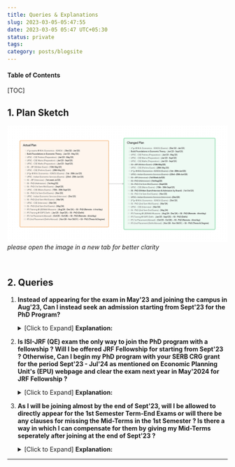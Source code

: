```yaml
---
title: Queries & Explanations
slug: 2023-03-05-05:47:55
date: 2023-03-05 05:47 UTC+05:30
status: private
tags:
category: posts/blogsite
---
```


<h4>Table of Contents</h4>
[TOC]

## 1. Plan Sketch
<p>
<img src="/images/Targets%20&%20Planning.png"></img>
<em>please open the image in a new tab for better clarity</em>
</p><br>

## 2. Queries

1. **Instead of appearing for the exam in May'23 and joining the campus in Aug'23, Can I instead seek an admission starting from Sept'23 for the PhD Program?** 
   <details>
   <summary>[Click to Expand] <strong>Explanation:</strong></summary>
   Since, it is being difficult to manage my memory for both UPSC-CSE (Prelims) & ISI-JRF exams, being held in the same month (May'23), taking note of the exception that exists on ISI's - Economics Planning Unit webpage attached below. <br>
   Can I seek an admission by taking the examination whichever the admission board requires me, to start from Sept'23 - written/interview/both etc. ? <br>
   
   <p><img src="/images/JRF%20Webpage.png"></img></p><br>
   By doing this, I can provide my maximum attention <strong>towards securing a top-rank in UPSC-CSE</strong> at first and finish off the written exams (UPSC - CSE (Mains)) by Sept'23. This would also provide me more than enough time (since I have started picking up Economics only from Oct'22) to concretely establish my foundations in <strong>Micro Theory - Choice, Equilibrium  & Welfare, Game Theory, Mechanism Design,  Auctions & Network Theory etc.,</strong> and fill my knowledge gaps in Econometrics & Macro Theory (emphasising on parts involving micro elements) a lot more beyond the demand levels of the ISI-JRF Exam. <br>
   Above all, I get to have enough time to do an in-depth analysis on some recent papers and understand the trends and directions of research more concretely. 
   By getting done away with UPSC-CSE exam (**securing a top-rank**), I can whole-heartedly dedicate myself to research without having to worry about career planning and family at home much. 
   </details>
2. **Is ISI-JRF (QE) exam the only way to join the PhD program with a fellowship ? Will I be offered JRF Fellowship for starting from Sept'23 ? Otherwise, Can I begin my PhD program with your SERB CRG grant for the period Sept'23 - Jul'24 as mentioned on Economic Planning Unit's (EPU) webpage and clear the exam next year in May'2024 for JRF Fellowship ?** 
   <details>
   <summary>[Click to Expand] <strong>Explanation:</strong></summary>
   Going by the instructions mentioned on the EPU's PhD program webpage, I will probably be ineligible for JRF Fellowship until I clear the exam in the next year (2024), <strong>as I'm planning to get my admission in PhD program starting from Sept'23</strong>. <br>
   In this regard, I would like to know, on clearing the tests with admission board, whether  you will be able to offer me a fellowship in equivalent terms ? from your SERB CRG grant as mentioned on EPU's Announcements webpage, attached below.<br>
   <p><img src="/images/SERB%20Grant.png"></img> </p><br>
   Also, just to mention, even after clearing the exam next year (May'24), as I will be joining the services (IFS/IAS/IES), starting from Aug'24 I will not require assistance from JRF Fellowship, except for travel grants, book-purchases, journal access etc.
   </details>
3. **As I will be joining almost by the end of Sept'23, will I be allowed to directly appear for the 1st Semester Term-End Exams or will there be any clauses for missing the Mid-Terms in the 1st Semester ? Is there a way in which I can compensate for them by giving my Mid-Terms seperately after joining at the end of Sept'23 ?** 
   <details>
   <summary>[Click to Expand] <strong>Explanation:</strong></summary>
   I will oblige to the conditions which authorities shall seek from me to compensate for the mid-terms.   <br>
   Since, joining at the end of Sept'23 will provide me good enough time, I will by default finish off reading the standard references related to the courses taught in the 1st semester, except the seminar courses before taking the admission in Sept'23. For a quick reference, I have created a list of <a href="https://jeanbourgain8.github.io/posts/Blogsite/2023-03-05-05%3A43%3A56/">resources</a> for you to verify and suggest any additions or corrections which you think are necessary. Thanks in Advance!
   </details>

---

